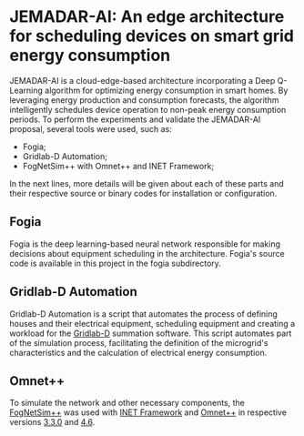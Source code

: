 # JEMADAR-AI: An edge architecture for scheduling devices on smart grid energy consumption

JEMADAR-AI is a cloud-edge-based architecture incorporating a Deep Q-Learning algorithm for optimizing energy consumption in smart homes. By leveraging energy production and consumption forecasts, the algorithm intelligently schedules device operation to non-peak energy consumption periods. To perform the experiments and validate the JEMADAR-AI proposal, several tools were used, such as:
- Fogia;
- Gridlab-D Automation;
- FogNetSim++ with Omnet++ and INET Framework;

In the next lines, more details will be given about each of these parts and their respective source or binary codes for installation or configuration.

## Fogia

Fogia is the deep learning-based neural network responsible for making decisions about equipment scheduling in the architecture. Fogia's source code is available in this project in the fogia subdirectory.

## Gridlab-D Automation

Gridlab-D Automation is a script that automates the process of defining houses and their electrical equipment, scheduling equipment and creating a workload for the [Gridlab-D](https://www.gridlabd.org/) summation software. This script automates part of the simulation process, facilitating the definition of the microgrid's characteristics and the calculation of electrical energy consumption.

## Omnet++

To simulate the network and other necessary components, the [FogNetSim++](https://github.com/rtqayyum/fognetsimpp) was used with [INET Framework](https://inet.omnetpp.org/) and [Omnet++](https://omnetpp.org/) in respective versions [3.3.0](https://github.com/inet-framework/inet/blob/v3.3.0/WHATSNEW) and [4.6](https://github.com/omnetpp/omnetpp/blob/master/WHATSNEW.md#omnet-46-dec-2014).